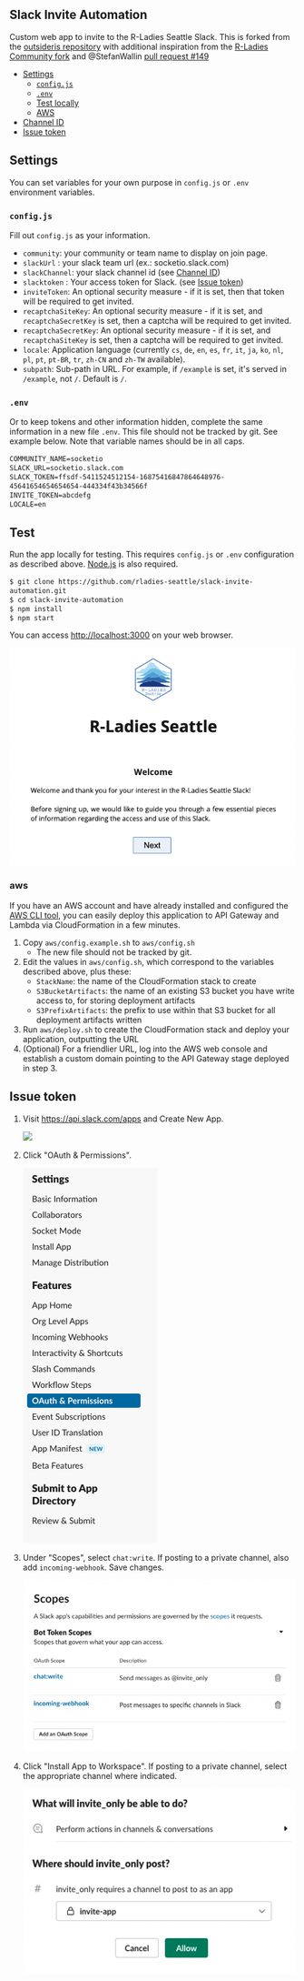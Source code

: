 Slack Invite Automation
------------

Custom web app to invite to the R-Ladies Seattle Slack. This is forked from the [outsideris repository](https://github.com/outsideris/slack-invite-automation) with additional inspiration from the [R-Ladies Community fork](https://github.com/rladies/slack-invite-automation) and @StefanWallin [pull request #149](https://github.com/outsideris/slack-invite-automation/pull/149)

<!-- TOC -->

- [Settings](#settings)
    - [`config.js`](#config.js)
    - [`.env`](#.env)
    - [Test locally](#test)
    - [AWS](#aws)
- [Channel ID](#channel-id)
- [Issue token](#issue-token)

<!-- /TOC -->

## Settings

You can set variables for your own purpose in `config.js` or `.env` environment variables.

### `config.js`

Fill out `config.js` as your information.

* `community`: your community or team name to display on join page.
* `slackUrl` : your slack team url (ex.: socketio.slack.com)
* `slackChannel`: your slack channel id (see [Channel ID](#channel-id))
* `slacktoken` : Your access token for Slack. (see [Issue token](#issue-token))
* `inviteToken`: An optional security measure - if it is set, then that token will be required to get invited.
* `recaptchaSiteKey`: An optional security measure - if it is set, and `recaptchaSecretKey` is set, then a captcha will be required to get invited.
* `recaptchaSecretKey`: An optional security measure - if it is set, and `recaptchaSiteKey` is set, then a captcha will be required to get invited.
* `locale`: Application language (currently `cs`, `de`, `en`, `es`, `fr`, `it`,  `ja`, `ko`, `nl`, `pl`, `pt`, `pt-BR`, `tr`, `zh-CN` and `zh-TW` available).
* `subpath`: Sub-path in URL. For example, if `/example` is set, it's served in `/example`, not `/`. Default is `/`.

### `.env`

Or to keep tokens and other information hidden, complete the same information in a new file `.env`. This file should not be tracked by git. See example below. Note that variable names should be in all caps.

```
COMMUNITY_NAME=socketio
SLACK_URL=socketio.slack.com
SLACK_TOKEN=ffsdf-5411524512154-16875416847864648976-45641654654654654-444334f43b34566f
INVITE_TOKEN=abcdefg
LOCALE=en
```

## Test

Run the app locally for testing. This requires `config.js` or `.env` configuration as described above. [Node.js](http://nodejs.org/) is also required.

```shell
$ git clone https://github.com/rladies-seattle/slack-invite-automation.git
$ cd slack-invite-automation
$ npm install
$ npm start
```

You can access <http://localhost:3000> on your web browser.

![](screenshots/join-rladies.png)

### aws

If you have an AWS account and have already installed and configured the [AWS CLI tool](https://aws.amazon.com/cli/), you can easily deploy this application to API Gateway and Lambda via CloudFormation in a few minutes.

1. Copy `aws/config.example.sh` to `aws/config.sh`
    - The new file should not be tracked by git.
1. Edit the values in `aws/config.sh`, which correspond to the variables described above, plus these:
    - `StackName`: the name of the CloudFormation stack to create
    - `S3BucketArtifacts`: the name of an existing S3 bucket you have write access to, for storing deployment artifacts
    - `S3PrefixArtifacts`: the prefix to use within that S3 bucket for all deployment artifacts written
1. Run `aws/deploy.sh` to create the CloudFormation stack and deploy your application, outputting the URL
1. (Optional) For a friendlier URL, log into the AWS web console and establish a custom domain pointing to the API Gateway stage deployed in step 3.

## Issue token

1. Visit <https://api.slack.com/apps> and Create New App.

    ![](screenshots/oauth1.gif)

1. Click "OAuth & Permissions".

    ![](screenshots/oauth2.png)

1. Under "Scopes", select `chat:write`. If posting to a private channel, also add `incoming-webhook`. Save changes.

    ![](screenshots/oauth3.png)

1. Click "Install App to Workspace". If posting to a private channel, select the appropriate channel where indicated.

    ![](screenshots/oauth4.png)


